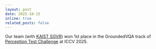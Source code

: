 ```yaml
---
layout: post
date: 2025-10-15
inline: true
related_posts: false
---
```


Our team (with [KAIST SGVR](https://sgvr.kaist.ac.kr/)) won 1st place in the GroundedVQA track of [Perception Test Challenge](https://perception-test-challenge.github.io/) at ICCV 2025.
